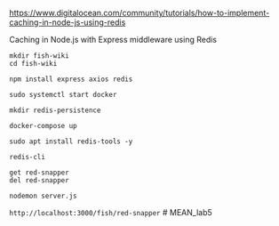 https://www.digitalocean.com/community/tutorials/how-to-implement-caching-in-node-js-using-redis

Caching in Node.js with Express middleware using Redis

`mkdir fish-wiki`  
`cd fish-wiki`  

`npm install express axios redis`  

`sudo systemctl start docker`

`mkdir redis-persistence`  

`docker-compose up`

`sudo apt install redis-tools -y`  

`redis-cli`  

`get red-snapper`  
`del red-snapper`  

`nodemon server.js`  

`http://localhost:3000/fish/red-snapper`  #   M E A N _ l a b 5  
 